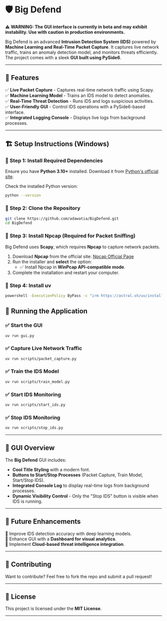 

# 🛡️ Big Defend

⚠️ **WARNING: The GUI interface is currently in beta and may exhibit instability. Use with caution in production environments.**

Big Defend is an advanced **Intrusion Detection System (IDS)** powered by **Machine Learning and Real-Time Packet Capture**. It captures live network traffic, trains an anomaly detection model, and monitors threats efficiently. The project comes with a sleek **GUI built using PySide6**.

---

## 🚀 Features

✅ **Live Packet Capture** - Captures real-time network traffic using Scapy.  
✅ **Machine Learning Model** - Trains an IDS model to detect anomalies.  
✅ **Real-Time Threat Detection** - Runs IDS and logs suspicious activities.  
✅ **User-Friendly GUI** - Control IDS operations with a PySide6-based interface.  
✅ **Integrated Logging Console** - Displays live logs from background processes.  

---

## 🏗️ Setup Instructions (Windows)

### 🔹 Step 1: Install Required Dependencies

Ensure you have **Python 3.10+** installed. Download it from [Python's official site](https://www.python.org/downloads/).  

Check the installed Python version:
```sh
python --version
```

### 🔹 Step 2: Clone the Repository

```sh
git clone https://github.com/adawatia/BigDefend.git
cd BigDefend
```

### 🔹 Step 3: Install **Npcap** (Required for Packet Sniffing)

Big Defend uses **Scapy**, which requires **Npcap** to capture network packets.
1. Download **Npcap** from the official site: [Npcap Official Page](https://nmap.org/npcap/)
2. Run the installer and **select** the option:  
   - ✅ Install Npcap in **WinPcap API-compatible mode**.
3. Complete the installation and restart your computer.

### 🔹 Step 4: Install **uv**  

```sh
powershell -ExecutionPolicy ByPass -c "irm https://astral.sh/uv/install.ps1 | iex"
```

## 🎯 Running the Application

### ✅ Start the GUI
```sh
uv run gui.py
```

### ✅ Capture Live Network Traffic
```sh
uv run scripts/packet_capture.py
```

### ✅ Train the IDS Model
```sh
uv run scripts/train_model.py
```

### ✅ Start IDS Monitoring
```sh
uv run scripts/start_ids.py
```

### ✅ Stop IDS Monitoring
```sh
uv run scripts/stop_ids.py
```

---

## 🎨 GUI Overview

The **Big Defend** GUI includes:
- **Cool Title Styling** with a modern font.
- **Buttons to Start/Stop Processes** (Packet Capture, Train Model, Start/Stop IDS).
- **Integrated Console Log** to display real-time logs from background processes.
- **Dynamic Visibility Control** - Only the "Stop IDS" button is visible when IDS is running.

---

## 🎯 Future Enhancements

🔹 Improve IDS detection accuracy with deep learning models.  
🔹 Enhance GUI with a **Dashboard for visual analytics**.  
🔹 Implement **Cloud-based threat intelligence integration**.  

---

## 🤝 Contributing

Want to contribute? Feel free to fork the repo and submit a pull request!

---

## 📜 License

This project is licensed under the **MIT License**.

---